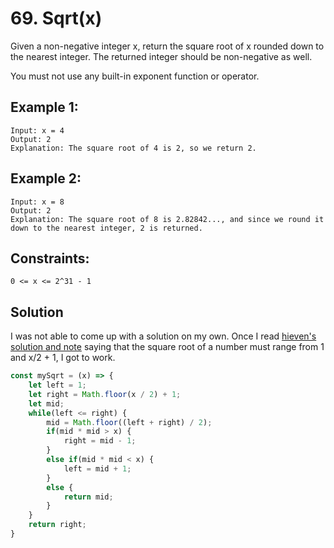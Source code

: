 # 69. Sqrt(x)
Given a non-negative integer x, return the square root of x rounded down to the nearest integer. The returned integer should be non-negative as well.

You must not use any built-in exponent function or operator.

## Example 1: 
```
Input: x = 4
Output: 2
Explanation: The square root of 4 is 2, so we return 2.
```

## Example 2: 
```
Input: x = 8
Output: 2
Explanation: The square root of 8 is 2.82842..., and since we round it down to the nearest integer, 2 is returned.
```

## Constraints: 
```
0 <= x <= 2^31 - 1
```

## Solution
I was not able to come up with a solution on my own. Once I read [hieven's solution and note](https://leetcode.com/problems/sqrtx/solutions/25167/easy-to-understand-javascript-solution/) saying that the square root of a number must range from 1 and x/2 + 1, I got to work. 

```js
const mySqrt = (x) => {
    let left = 1;
    let right = Math.floor(x / 2) + 1;
    let mid;
    while(left <= right) {
        mid = Math.floor((left + right) / 2);
        if(mid * mid > x) {
            right = mid - 1;
        }
        else if(mid * mid < x) {
            left = mid + 1;
        }
        else {
            return mid;
        }
    }
    return right;
}
```